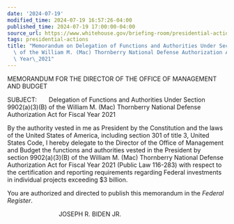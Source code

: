 ```yaml
---
date: '2024-07-19'
modified_time: 2024-07-19 16:57:26-04:00
published_time: 2024-07-19 17:00:00-04:00
source_url: https://www.whitehouse.gov/briefing-room/presidential-actions/2024/07/19/memorandum-on-delegation-of-functions-and-authorities-under-section-9902a3b-of-the-william-m-mac-thornberry-national-defense-authorization-act-for-fiscal-year-2021/
tags: presidential-actions
title: "Memorandum on Delegation of Functions and Authorities Under Section 9902(a)(3)(B)\
  \ of the William M. (Mac) Thornberry National Defense Authorization Act for Fiscal\
  \ Year\_2021"
---
```

 
MEMORANDUM FOR THE DIRECTOR OF THE OFFICE OF MANAGEMENT AND BUDGET

SUBJECT:       Delegation of Functions and Authorities Under Section
9902(a)(3)(B) of the William M. (Mac) Thornberry National Defense
Authorization Act for Fiscal Year 2021

By the authority vested in me as President by the Constitution and the
laws of the United States of America, including section 301 of title 3,
United States Code, I hereby delegate to the Director of the Office of
Management and Budget the functions and authorities vested in the
President by section 9902(a)(3)(B) of the William M. (Mac) Thornberry
National Defense Authorization Act for Fiscal Year 2021 (Public Law
116-283) with respect to the certification and reporting requirements
regarding Federal investments in individual projects exceeding $3
billion.

You are authorized and directed to publish this memorandum in the
*Federal Register*.

                              JOSEPH R. BIDEN JR.
